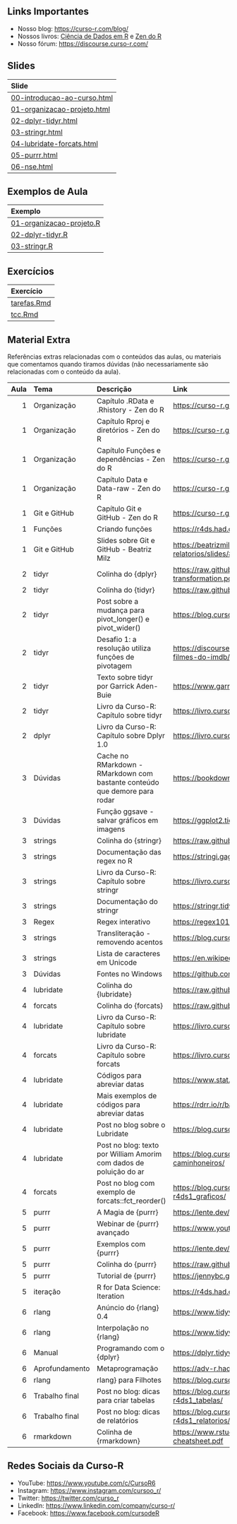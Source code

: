
<!-- README.md is generated from README.Rmd. Please edit that file -->

## Links Importantes

- Nosso blog: <https://curso-r.com/blog/>
- Nossos livros: [Ciência de Dados em R](https://livro.curso-r.com/) e
  [Zen do R](https://curso-r.github.io/zen-do-r/)
- Nosso fórum: <https://discourse.curso-r.com/>

## Slides

| Slide                                                                                                               |
|:--------------------------------------------------------------------------------------------------------------------|
| [00-introducao-ao-curso.html](https://curso-r.github.io/202210-r4ds-2/materiais/slides/00-introducao-ao-curso.html) |
| [01-organizacao-projeto.html](https://curso-r.github.io/202210-r4ds-2/materiais/slides/01-organizacao-projeto.html) |
| [02-dplyr-tidyr.html](https://curso-r.github.io/202210-r4ds-2/materiais/slides/02-dplyr-tidyr.html)                 |
| [03-stringr.html](https://curso-r.github.io/202210-r4ds-2/materiais/slides/03-stringr.html)                         |
| [04-lubridate-forcats.html](https://curso-r.github.io/202210-r4ds-2/materiais/slides/04-lubridate-forcats.html)     |
| [05-purrr.html](https://curso-r.github.io/202210-r4ds-2/materiais/slides/05-purrr.html)                             |
| [06-nse.html](https://curso-r.github.io/202210-r4ds-2/materiais/slides/06-nse.html)                                 |

## Exemplos de Aula

| Exemplo                                                                                               |
|:------------------------------------------------------------------------------------------------------|
| [01-organizacao-projeto.R](https://curso-r.github.io/202210-r4ds-2/exemplos/01-organizacao-projeto.R) |
| [02-dplyr-tidyr.R](https://curso-r.github.io/202210-r4ds-2/exemplos/02-dplyr-tidyr.R)                 |
| [03-stringr.R](https://curso-r.github.io/202210-r4ds-2/exemplos/03-stringr.R)                         |

## Exercícios

| Exercício                                                                               |
|:----------------------------------------------------------------------------------------|
| [tarefas.Rmd](https://curso-r.github.io/202210-r4ds-2/materiais/exercicios/tarefas.Rmd) |
| [tcc.Rmd](https://curso-r.github.io/202210-r4ds-2/materiais/exercicios/tcc.Rmd)         |

## Material Extra

Referências extras relacionadas com o conteúdos das aulas, ou materiais
que comentamos quando tiramos dúvidas (não necessariamente são
relacionadas com o conteúdo da aula).

| Aula | Tema           | Descrição                                                                  | Link                                                                                        |
|-----:|:---------------|:---------------------------------------------------------------------------|:--------------------------------------------------------------------------------------------|
|    1 | Organização    | Capítulo .RData e .Rhistory - Zen do R                                     | <https://curso-r.github.io/zen-do-r/rdata-rhistory.html>                                    |
|    1 | Organização    | Capítulo Rproj e diretórios - Zen do R                                     | <https://curso-r.github.io/zen-do-r/rproj-dir.html>                                         |
|    1 | Organização    | Capítulo Funções e dependências - Zen do R                                 | <https://curso-r.github.io/zen-do-r/funcoes-deps.html>                                      |
|    1 | Organização    | Capítulo Data e Data-raw - Zen do R                                        | <https://curso-r.github.io/zen-do-r/data-data-raw.html>                                     |
|    1 | Git e GitHub   | Capítulo Git e GitHub - Zen do R                                           | <https://curso-r.github.io/zen-do-r/git-github.html>                                        |
|    1 | Funções        | Criando funções                                                            | <https://r4ds.had.co.nz/functions.html>                                                     |
|    1 | Git e GitHub   | Slides sobre Git e GitHub - Beatriz Milz                                   | <https://beatrizmilz.github.io/2022-curso-de-verao-ime-usp-relatorios/slides/#git-e-github> |
|    2 | tidyr          | Colinha do {dplyr}                                                         | <https://raw.githubusercontent.com/rstudio/cheatsheets/master/data-transformation.pdf>      |
|    2 | tidyr          | Colinha do {tidyr}                                                         | <https://raw.githubusercontent.com/rstudio/cheatsheets/main/tidyr.pdf>                      |
|    2 | tidyr          | Post sobre a mudança para pivot_longer() e pivot_wider()                   | <https://blog.curso-r.com/posts/2020-08-13-pivotagem/>                                      |
|    2 | tidyr          | Desafio 1: a resolução utiliza funções de pivotagem                        | <https://discourse.curso-r.com/t/desafio-1-manipulando-a-base-de-filmes-do-imdb/1870>       |
|    2 | tidyr          | Texto sobre tidyr por Garrick Aden-Buie                                    | <https://www.garrickadenbuie.com/project/tidyexplain/>                                      |
|    2 | tidyr          | Livro da Curso-R: Capítulo sobre tidyr                                     | <https://livro.curso-r.com/7-3-tidyr.html>                                                  |
|    2 | dplyr          | Livro da Curso-R: Capítulo sobre Dplyr 1.0                                 | <https://livro.curso-r.com/7-2-dplyr.html#dplyr-1.0>                                        |
|    3 | Dúvidas        | Cache no RMarkdown - RMarkdown com bastante conteúdo que demore para rodar | <https://bookdown.org/yihui/rmarkdown-cookbook/cache.html>                                  |
|    3 | Dúvidas        | Função ggsave - salvar gráficos em imagens                                 | <https://ggplot2.tidyverse.org/reference/ggsave.html>                                       |
|    3 | strings        | Colinha do {stringr}                                                       | <https://raw.githubusercontent.com/rstudio/cheatsheets/master/strings.pdf>                  |
|    3 | strings        | Documentação das regex no R                                                | <https://stringi.gagolewski.com/rapi/about_search_regex.html>                               |
|    3 | strings        | Livro da Curso-R: Capítulo sobre stringr                                   | <https://livro.curso-r.com/7-4-o-pacote-stringr.html>                                       |
|    3 | strings        | Documentação do stringr                                                    | <https://stringr.tidyverse.org/articles/stringr.html>                                       |
|    3 | Regex          | Regex interativo                                                           | <https://regex101.com/>                                                                     |
|    3 | strings        | Transliteração - removendo acentos                                         | <https://blog.curso-r.com/posts/2019-08-29-transliteracao/>                                 |
|    3 | strings        | Lista de caracteres em Unicode                                             | <https://en.wikipedia.org/wiki/List_of_Unicode_characters>                                  |
|    3 | Dúvidas        | Fontes no Windows                                                          | <https://github.com/wch/extrafont>                                                          |
|    4 | lubridate      | Colinha do {lubridate}                                                     | <https://raw.githubusercontent.com/rstudio/cheatsheets/master/lubridate.pdf>                |
|    4 | forcats        | Colinha do {forcats}                                                       | <https://raw.githubusercontent.com/rstudio/cheatsheets/master/factors.pdf>                  |
|    4 | lubridate      | Livro da Curso-R: Capítulo sobre lubridate                                 | <https://livro.curso-r.com/7-5-o-pacote-lubridate.html>                                     |
|    4 | forcats        | Livro da Curso-R: Capítulo sobre forcats                                   | <https://livro.curso-r.com/7-6-forcats.html>                                                |
|    4 | lubridate      | Códigos para abreviar datas                                                | <https://www.stat.berkeley.edu/~s133/dates.html>                                            |
|    4 | lubridate      | Mais exemplos de códigos para abreviar datas                               | <https://rdrr.io/r/base/strptime.html>                                                      |
|    4 | lubridate      | Post no blog sobre o Lubridate                                             | <https://blog.curso-r.com/posts/2021-11-16.lubridate/>                                      |
|    4 | lubridate      | Post no blog: texto por William Amorim com dados de poluição do ar         | <https://blog.curso-r.com/posts/2018-06-18-poluicao-greve-caminhoneiros/>                   |
|    4 | forcats        | Post no blog com exemplo de forcats::fct_reorder()                         | <https://blog.curso-r.com/posts/2020-17-02-dicas-relatorios-r4ds1_graficos/>                |
|    5 | purrr          | A Magia de {purrr}                                                         | <https://lente.dev/posts/magica-purrr/>                                                     |
|    5 | purrr          | Webinar de {purrr} avançado                                                | <https://www.youtube.com/watch?v=vb1lD9_AFcU>                                               |
|    5 | purrr          | Exemplos com {purrr}                                                       | <https://lente.dev/advanced-purrr.pdf>                                                      |
|    5 | purrr          | Colinha do {purrr}                                                         | <https://raw.githubusercontent.com/rstudio/cheatsheets/master/purrr.pdf>                    |
|    5 | purrr          | Tutorial de {purrr}                                                        | <https://jennybc.github.io/purrr-tutorial/>                                                 |
|    5 | iteração       | R for Data Science: Iteration                                              | <https://r4ds.had.co.nz/iteration.html>                                                     |
|    6 | rlang          | Anúncio do {rlang} 0.4                                                     | <https://www.tidyverse.org/blog/2019/06/rlang-0-4-0/>                                       |
|    6 | rlang          | Interpolação no {rlang}                                                    | <https://www.tidyverse.org/blog/2020/02/glue-strings-and-tidy-eval/>                        |
|    6 | Manual         | Programando com o {dplyr}                                                  | <https://dplyr.tidyverse.org/articles/programming.html>                                     |
|    6 | Aprofundamento | Metaprogramação                                                            | <https://adv-r.hadley.nz/metaprogramming.html>                                              |
|    6 | rlang          | rlang} para Filhotes                                                       | <https://blog.curso-r.com/posts/2021-07-27-rlang-para-filhotes>                             |
|    6 | Trabalho final | Post no blog: dicas para criar tabelas                                     | <https://blog.curso-r.com/posts/2020-12-03-dicas-relatorios-r4ds1_tabelas/>                 |
|    6 | Trabalho final | Post no blog: dicas de relatórios                                          | <https://blog.curso-r.com/posts/2021-03-15-dicas-relatorios-r4ds1_relatorios/>              |
|    6 | rmarkdown      | Colinha de {rmarkdown}                                                     | <https://www.rstudio.com/wp-content/uploads/2015/02/rmarkdown-cheatsheet.pdf>               |

## Redes Sociais da Curso-R

- YouTube: <https://www.youtube.com/c/CursoR6>
- Instagram: <https://www.instagram.com/cursoo_r/>
- Twitter: <https://twitter.com/curso_r>
- LinkedIn: <https://www.linkedin.com/company/curso-r/>
- Facebook: <https://www.facebook.com/cursodeR>
